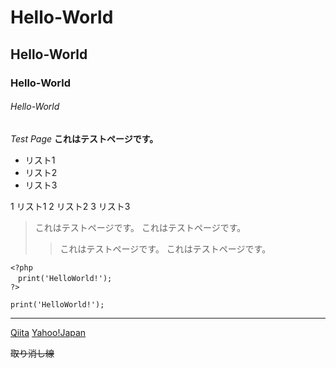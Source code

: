 # Hello-World
## Hello-World
### Hello-World
###### Hello-World

*Test Page*
**これはテストページです。**

* リスト1
* リスト2
* リスト3

1 リスト1
2 リスト2
3 リスト3

>これはテストページです。
>これはテストページです。
>>これはテストページです。
>>これはテストページです。

````
<?php
　print('HelloWorld!');
?>
````

`print('HelloWorld!');`

---

[Qiita](http://qiita.com/)
[Yahoo!Japan](http://www.yahoo.co.jp/)

~~取り消し線~~
